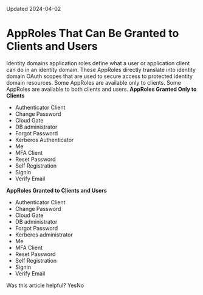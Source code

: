 Updated 2024-04-02
# AppRoles That Can Be Granted to Clients and Users
Identity domains application roles define what a user or application client can do in an identity domain. These AppRoles directly translate into identity domain OAuth scopes that are used to secure access to protected identity domain resources. Some AppRoles are available only to clients. Some AppRoles are available to both clients and users.
**AppRoles Granted Only to Clients**
  * Authenticator Client
  * Change Password
  * Cloud Gate
  * DB administrator
  * Forgot Password
  * Kerberos Authenticator
  * Me
  * MFA Client
  * Reset Password
  * Self Registration
  * Signin
  * Verify Email


**AppRoles Granted to Clients and Users**
  * Authenticator Client
  * Change Password
  * Cloud Gate
  * DB administrator
  * Forgot Password
  * Kerberos administrator
  * Me
  * MFA Client
  * Reset Password
  * Self Registration
  * Signin
  * Verify Email


Was this article helpful?
YesNo

